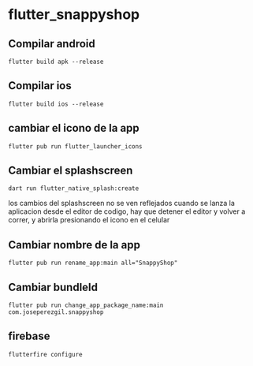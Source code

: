 # flutter_snappyshop

## Compilar android

    flutter build apk --release

## Compilar ios

    flutter build ios --release

## cambiar el icono de la app

    flutter pub run flutter_launcher_icons

## Cambiar el splashscreen

    dart run flutter_native_splash:create

los cambios del splashscreen no se ven reflejados cuando se lanza la aplicacion desde el editor de codigo, hay que detener el editor y volver a correr, y abrirla presionando el icono en el celular


## Cambiar nombre de la app

    flutter pub run rename_app:main all="SnappyShop"

## Cambiar bundleId

    flutter pub run change_app_package_name:main com.joseperezgil.snappyshop
    
## firebase
    flutterfire configure